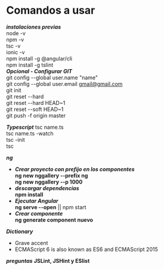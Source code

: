 # Comandos a usar  
***instalaciones previas***  
node -v  
npm -v  
tsc -v  
ionic -v  
npm install -g @angular/cli  
npm install -g tslint  
***Opcional - Configurar GIT***  
git config --global user.name "name"  
git config --global user.email gmail@gmail.com  
git init  
git reset <commit> --hard  
git reset --hard HEAD~1  
git reset --soft HEAD~1  
git push -f origin master  

***Typescript***
tsc name.ts  
tsc name.ts -watch  
tsc -init  
tsc  

***ng***
* ***Crear proyecto con prefijo en los componentes***  
**ng new nggallery --prefix ng**  
**ng new nggallery --p 1000**  
* ***descargar dependencias***  
**npm install**
* ***Ejecutar Angular***  
**ng serve --open** || npm start 
* ***Crear componente***  
**ng generate component nuevo**  


***Dictionary***
* Grave accent  
* ECMAScript 6 is also known as ES6 and ECMAScript 2015  

***preguntas***
**JSLint, JSHint y ESlist**

